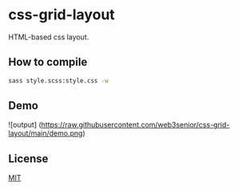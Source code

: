 # css-grid-layout
HTML-based css layout.

## How to compile
```bash
sass style.scss:style.css -w
```

## Demo
![output] (https://raw.githubusercontent.com/web3senior/css-grid-layout/main/demo.png)

## License
[MIT](https://choosealicense.com/licenses/mit/)